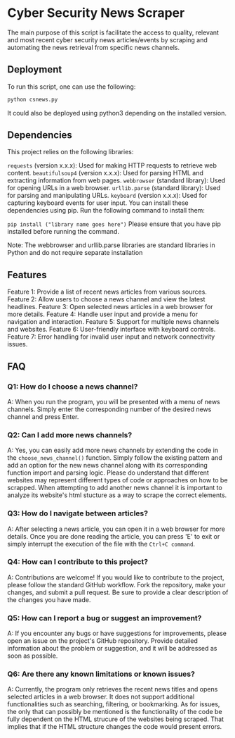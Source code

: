 # Cyber Security News Scraper

The main purpose of this script is facilitate the access to quality, relevant and most recent cyber security news articles/events by scraping and automating the news retrieval from specific news channels.

## Deployment

To run this script, one can use the following:

```bash
python csnews.py
```

It could also be deployed using python3 depending on the installed version.

## Dependencies

This project relies on the following libraries:

`requests` (version x.x.x): Used for making HTTP requests to retrieve web content.
`beautifulsoup4` (version x.x.x): Used for parsing HTML and extracting information from web pages.
`webbrowser` (standard library): Used for opening URLs in a web browser.
`urllib.parse` (standard library): Used for parsing and manipulating URLs.
`keyboard` (version x.x.x): Used for capturing keyboard events for user input.
You can install these dependencies using pip. Run the following command to install them:

`pip install ("library name goes here")`
Please ensure that you have pip installed before running the command.

Note: The webbrowser and urllib.parse libraries are standard libraries in Python and do not require separate installation

## Features
Feature 1: Provide a list of recent news articles from various sources.
Feature 2: Allow users to choose a news channel and view the latest headlines.
Feature 3: Open selected news articles in a web browser for more details.
Feature 4: Handle user input and provide a menu for navigation and interaction.
Feature 5: Support for multiple news channels and websites.
Feature 6: User-friendly interface with keyboard controls.
Feature 7: Error handling for invalid user input and network connectivity issues.

## FAQ

### Q1: How do I choose a news channel?
A: When you run the program, you will be presented with a menu of news channels. Simply enter the corresponding number of the desired news channel and press Enter.

### Q2: Can I add more news channels?
A: Yes, you can easily add more news channels by extending the code in the `choose_news_channel()` function. Simply follow the existing pattern and add an option for the new news channel along with its corresponding function import and parsing logic. Please do understand that different websites may represent different types of code or approaches on how to be scrapped. When attempting to add another news channel it is important to analyze its website's html stucture as a way to scrape the correct elements.

### Q3: How do I navigate between articles?
A: After selecting a news article, you can open it in a web browser for more details. Once you are done reading the article, you can press 'E' to exit or simply interrupt the execution of the file with the `Ctrl+C command`.

### Q4: How can I contribute to this project?
A: Contributions are welcome! If you would like to contribute to the project, please follow the standard GitHub workflow. Fork the repository, make your changes, and submit a pull request. Be sure to provide a clear description of the changes you have made.

### Q5: How can I report a bug or suggest an improvement?
A: If you encounter any bugs or have suggestions for improvements, please open an issue on the project's GitHub repository. Provide detailed information about the problem or suggestion, and it will be addressed as soon as possible.

### Q6: Are there any known limitations or known issues?
A: Currently, the program only retrieves the recent news titles and opens selected articles in a web browser. It does not support additional functionalities such as searching, filtering, or bookmarking. As for issues, the only that can possibly be mentioned is the functionality of the code be fully dependent on the HTML strucure of the websites being scraped. That implies that if the HTML structure changes the code would present errors.